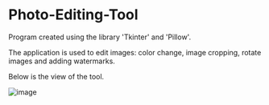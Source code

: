 # Photo-Editing-Tool

Program created using the library 'Tkinter' and 'Pillow'.

The application is used to edit images: color change, image cropping, rotate images and adding watermarks.

Below is the view of the tool.

![image](https://user-images.githubusercontent.com/93224108/200911833-aac9f604-3e07-4a44-a0f6-27fe1e75ffb5.png)
